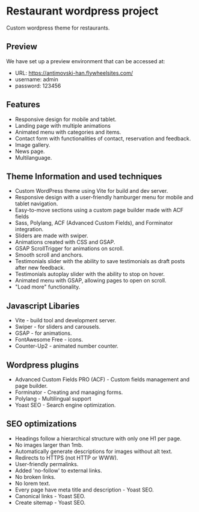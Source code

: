 # Restaurant wordpress project

Custom wordpress theme for restaurants.

## Preview

We have set up a preview environment that can be accessed at:

- URL: https://antimovski-han.flywheelsites.com/
- username: admin
- password: 123456  

## Features

- Responsive design for mobile and tablet.
- Landing page with multiple animations
- Animated menu with categories and items.
- Contact form with functionalities of contact, reservation and feedback.
- Image gallery.
- News page.
- Multilanguage.

## Theme Information and used techniques
- Custom WordPress theme using Vite for build and dev server.
- Responsive design with a user-friendly hamburger menu for mobile and tablet navigation.
- Easy-to-move sections using a custom page builder made with ACF fields
- Sass, Polylang, ACF (Advanced Custom Fields), and Forminator integration.
- Sliders are made with swiper.
- Animations created with CSS and GSAP.
- GSAP ScrollTrigger for animations on scroll.
- Smooth scroll and anchors.
- Testimonials slider with the ability to save testimonials as draft posts after new feedback.
- Testimonials autoplay slider with the ability to stop on hover. 
- Animated menu with GSAP, allowing pages to open on scroll.
- "Load more" functionality.

## Javascript Libaries
- Vite - build tool and development server.
- Swiper - for sliders and carousels.
- GSAP - for animations.
- FontAwesome Free - icons.
- Counter-Up2 - animated number counter.

## Wordpress plugins
- Advanced Custom Fields PRO (ACF) - Custom fields management and page builder.
- Forminator - Creating and managing forms.
- Polylang - Multilingual support
- Yoast SEO - Search engine optimization.

## SEO optimizations

- Headings follow a hierarchical structure with only one H1 per page.
- No images larger than 1mb.
- Automatically generate descriptions for images without alt text.
- Redirects to HTTPS (not HTTP or WWW).
- User-friendly permalinks.
- Added 'no-follow' to external links.
- No broken links.
- No lorem text.
- Every page have meta title and description - Yoast SEO.
- Canonical links - Yoast SEO.
- Create sitemap - Yoast SEO.
